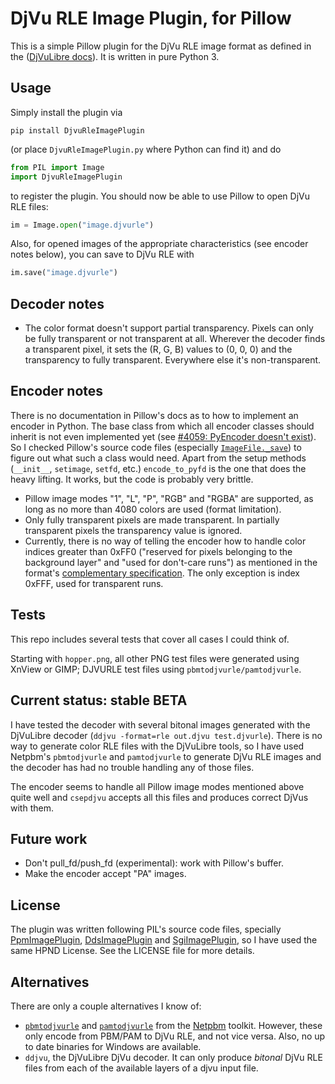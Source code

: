 # DjVu RLE Image Plugin, for Pillow
This is a simple Pillow plugin for the DjVu RLE image format as defined in the ([DjVuLibre docs](http://djvu.sourceforge.net/doc/man/csepdjvu.html)). It is written in pure Python 3.

## Usage
Simply install the plugin via
```
pip install DjvuRleImagePlugin
```

(or place `DjvuRleImagePlugin.py` where Python can find it) and do
```python
from PIL import Image
import DjvuRleImagePlugin
```
to register the plugin. You should now be able to use Pillow to open DjVu RLE files:
```python
im = Image.open("image.djvurle")
```
Also, for opened images of the appropriate characteristics (see encoder notes below), you can save to DjVu RLE with
```python
im.save("image.djvurle")
```

## Decoder notes
- The color format doesn't support partial transparency. Pixels can only be fully transparent or not transparent at all. Wherever the decoder finds a transparent pixel, it sets the (R, G, B) values to (0, 0, 0) and the transparency to fully transparent. Everywhere else it's non-transparent.

## Encoder notes
There is no documentation in Pillow's docs as to how to implement an encoder in Python. The base class from which all encoder classes should inherit is not even implemented yet (see [#4059: PyEncoder doesn't exist](https://github.com/python-pillow/Pillow/issues/4059)). So I checked Pillow's source code files (especially [`ImageFile._save`](https://github.com/python-pillow/Pillow/blob/252c008ec6925aa6d3a523aeb85e53c72ec33189/src/PIL/ImageFile.py#L488)) to figure out what such a class would need. Apart from the setup methods (`__init__`, `setimage`, `setfd`, etc.) `encode_to_pyfd` is the one that does the heavy lifting. It works, but the code is probably very brittle.

- Pillow image modes "1", "L", "P", "RGB" and "RGBA" are supported, as long as no more than 4080 colors are used (format limitation).
- Only fully transparent pixels are made transparent. In partially transparent pixels the transparency value is ignored.
- Currently, there is no way of telling the encoder how to handle color indices greater than 0xFF0 ("reserved for pixels belonging to the background layer" and "used for don't-care runs") as mentioned in the format's [complementary specification](DJVURLE_specification.md#color-rle-images). The only exception is index 0xFFF, used for transparent runs.

## Tests
This repo includes several tests that cover all cases I could think of.

Starting with `hopper.png`, all other PNG test files were generated using XnView or GIMP; DJVURLE test files using `pbmtodjvurle/pamtodjvurle`.

## Current status: stable BETA
I have tested the decoder with several bitonal images generated with the DjVuLibre decoder (`ddjvu -format=rle out.djvu test.djvurle`). There is no way to generate color RLE files with the DjVuLibre tools, so I have used Netpbm's `pbmtodjvurle` and `pamtodjvurle` to generate DjVu RLE images and the decoder has had no trouble handling any of those files.

The encoder seems to handle all Pillow image modes mentioned above quite well and `csepdjvu` accepts all this files and produces correct DjVus with them.

## Future work
- Don't pull_fd/push_fd (experimental): work with Pillow's buffer.
- Make the encoder accept "PA" images.

## License
The plugin was written following PIL's source code files, specially [PpmImagePlugin](https://pillow.readthedocs.io/en/stable/_modules/PIL/PpmImagePlugin.html), [DdsImagePlugin](https://github.com/python-pillow/Pillow/blob/master/docs/example/DdsImagePlugin.py) and [SgiImagePlugin](https://pillow.readthedocs.io/en/stable/_modules/PIL/SgiImagePlugin.html), so I have used the same HPND License. See the LICENSE file for more details.

## Alternatives
There are only a couple alternatives I know of:
- [`pbmtodjvurle`](http://netpbm.sourceforge.net/doc/pbmtodjvurle.html) and [`pamtodjvurle`](http://netpbm.sourceforge.net/doc/pamtodjvurle.html) from the [Netpbm](http://netpbm.sourceforge.net/) toolkit. However, these only encode from PBM/PAM to DjVu RLE, and not vice versa. Also, no up to date binaries for Windows are available.
- `ddjvu`, the DjVuLibre DjVu decoder. It can only produce _bitonal_ DjVu RLE files from each of the available layers of a djvu input file.
